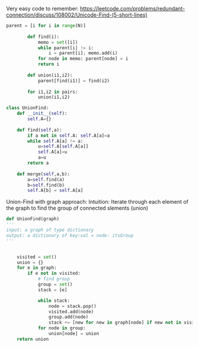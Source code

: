 Very easy code to remember:
https://leetcode.com/problems/redundant-connection/discuss/108002/Unicode-Find-(5-short-lines)


```python
parent = [i for i in range(N)]
        
        def find(i):
            memo = set([i])
            while parent[i] != i:
                i = parent[i]; memo.add(i)
            for node in memo: parent[node] = i
            return i
        
        def union(i1,i2):
            parent[find(i1)] = find(i2)
        
        for i1,i2 in pairs:
            union(i1,i2)

```


```python
class UnionFind:
    def __init__(self):
        self.A={}
    
    def find(self,a):
        if a not in self.A: self.A[a]=a
        while self.A[a] != a:
            u=self.A[self.A[a]]
            self.A[a]=u
            a=u
        return a
    
    def merge(self,a,b):
        a=self.find(a)
        b=self.find(b)
        self.A[b] = self.A[a]
```

Union-Find with graph approach:
Intuition: Iterate through each element of the graph to find the group of connected slements (union)


```python
def UnionFind(graph)
'''
input: a graph of type dictionary
output: a dictionary of key:val = node: itsGroup
'''


    visited = set()
    union = {}
    for e in graph:
        if e not in visited:
            # find group
            group = set()
            stack = [e]

            while stack:
                node = stack.pop()
                visited.add(node)    
                group.add(node)
                stack += [new for new in graph[node] if new not in visited]
            for node in group:
                union[node] = union
    return union     
            
```
